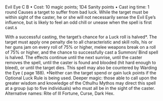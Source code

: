 Evil Eye C B
• Cost:  10 magic points; 1D4 Sanity points
•
 Cast
ing time: 1 round
Causes a target to suffer from bad luck. While the target
must be within sight of the caster, he or she will not
necessarily sense the Evil Eye’s influence, but is likely
to feel an odd chill or unease when the spell is first cast.s

With a successful casting, the target’s chance for a Luck
roll is halved*. The target must apply one penalty die to all
characteristic and skill rolls, his or her guns jam on every
roll of 75% or higher, melee weapons break on a roll of 75%
or higher, and the chance to successfully cast a Summon/
Bind spell is halved. The effects continue until the next
sunrise, until the caster removes the spell, until the caster is
found and blooded (hit hard enough to bleed), or until the
target dies. This spell may also be countered by Warding
the Eye ( page 188).
*Neither can the target spend or gain luck points if the Optional
Luck Rule is being used.
Deeper magic: those able to call upon the greater wisdom
and knowledge of the Cthulhu Mythos may direct this
spell at a group (up to five individuals) who must all be in
the sight of the caster.
Alternative names: Rite of Ill Fortune, Curse, Dark Hex.